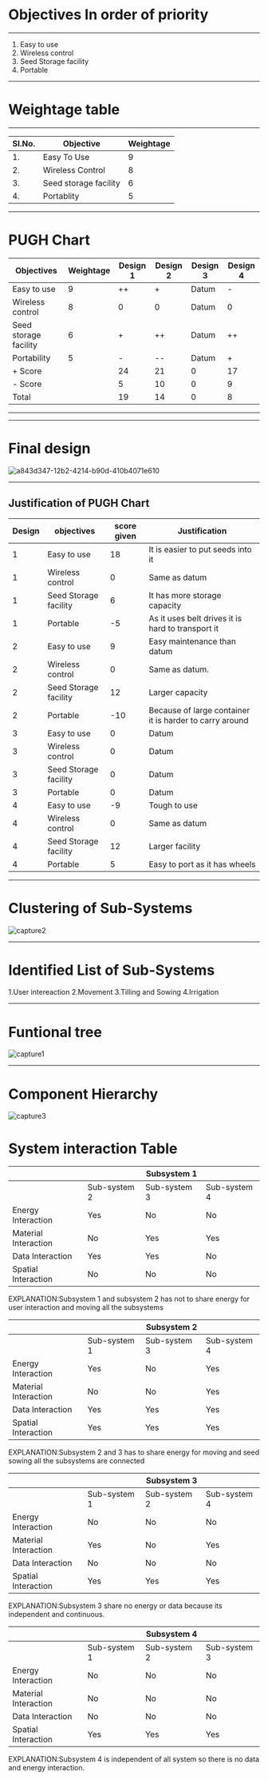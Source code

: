 # **Objectives In order of priority**

***
1. Easy to use
2. Wireless control
3. Seed Storage facility
4. Portable
***
# **Weightage table**

***
|SI.No.|Objective             |Weightage             |
|------|----------------------|----------------------|
|1.    | Easy To Use         |9          |
|2.    | Wireless Control         |8         |
|3.    | Seed storage facility         |6          |
|4.    | Portablity               |5          |
***
# **PUGH Chart**
|Objectives    |Weightage  |Design 1               |Design 2               |Design 3               |Design 4               |
|--------------|-----------|-----------------------|-----------------------|-----------------------|-----------------------|
| Easy to use  |  9         | ++          |+           | Datum          |-       |          
| Wireless control|     8        | 0        |0           |Datum                    |   0 |            
|Seed storage facility|  6            | +  |++           |    Datum                |   ++  |
|Portability   |         5  | -        |--         |   Datum    |   +               |
|+ Score       |         |24   |21   |0   | 17  |
|- Score       |         | 5   |10   |0   | 9  |
| Total        |         | 19  |14   | 0  | 8|
***

***
# **Final design**
![a843d347-12b2-4214-b90d-410b4071e610](https://user-images.githubusercontent.com/46991362/52909800-22271700-32b4-11e9-902d-46f875cc7b8e.jpg)

***
## **Justification of PUGH Chart**
|Design   |objectives |score given               |Justification            |
|--------------|-----------|-----------------------|-----------------------|
|1| Easy to use|18|It is easier to put seeds into it| 
|1| Wireless control|0|Same as datum|
|1| Seed Storage facility|6|It has more storage capacity|
|1| Portable|-5|As it uses belt drives it is hard to transport it|
|2| Easy to use|9|Easy maintenance than datum|
|2| Wireless control|0|Same as datum.|
|2| Seed Storage facility|12|Larger capacity|
|2| Portable|-10|Because of large container it is harder to carry around|
|3| Easy to use|0|Datum|
|3| Wireless control|0|Datum|
|3| Seed Storage facility|0|Datum|
|3| Portable|0|Datum|
|4| Easy to use|-9|Tough to use|
|4| Wireless control|0|Same as datum|
|4| Seed Storage facility|12|Larger facility|
|4| Portable|5|Easy to port as it has wheels|


***
# **Clustering of Sub-Systems**
![capture2](https://user-images.githubusercontent.com/46917583/53155003-2029c480-35e2-11e9-8f04-d0446fe8442b.PNG)

***
# **Identified List of Sub-Systems**
1.User intereaction
2.Movement
3.Tilling and Sowing
4.Irrigation

***
# **Funtional tree**
![capture1](https://user-images.githubusercontent.com/46917583/53155008-228c1e80-35e2-11e9-8ab4-ae2254d88eec.PNG)
***
# **Component Hierarchy**
![capture3](https://user-images.githubusercontent.com/46917583/53161586-48202480-35f0-11e9-9126-7de6904197c4.PNG)
# **System interaction Table**
|       |        |Subsystem 1             |            |
|--------------|-----------|-----------------------|-----------------------|
|        |Sub-system 2|Sub-system 3|Sub-system 4|
|Energy Interaction| Yes|No|No|
|Material Interaction|No|Yes|Yes|
|Data Interaction|Yes|Yes|No|
|Spatial Interaction|No|No|No|

EXPLANATION:Subsystem 1 and subsystem 2 has not to share energy for user interaction  and moving all the subsystems  



|       |        |Subsystem 2             |            |
|--------------|-----------|-----------------------|-----------------------|
|        |Sub-system 1|Sub-system 3|Sub-system 4|
|Energy Interaction|Yes|No|Yes|
|Material Interaction|No|No|Yes|
|Data Interaction|Yes|Yes|Yes|
|Spatial Interaction|Yes|Yes|Yes|

EXPLANATION:Subsystem 2 and 3 has to share energy for moving and seed sowing all the subsystems are connected



|       |        |Subsystem 3             |            |
|--------------|-----------|-----------------------|-----------------------|
|        |Sub-system 1|Sub-system 2|Sub-system 4|
|Energy Interaction|No|No|No|
|Material Interaction|Yes|No|Yes|
|Data Interaction|No|No|No|
|Spatial Interaction|Yes|Yes|Yes|

EXPLANATION:Subsystem 3 share no energy or data because its independent and continuous.



|       |        |Subsystem 4             |            |
|--------------|-----------|-----------------------|-----------------------|
|        |Sub-system 1|Sub-system 2|Sub-system 3|
|Energy Interaction|No|No|No|
|Material Interaction|No|No|No|
|Data Interaction|No|No|No|
|Spatial Interaction|Yes|Yes|Yes|

EXPLANATION:Subsystem 4 is independent of all system so there is no data and energy interaction.